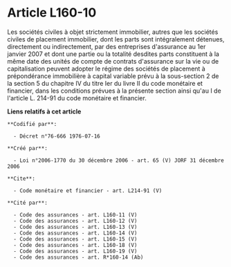 # Article L160-10

Les sociétés civiles à objet strictement immobilier, autres que les sociétés civiles de placement immobilier, dont les parts
sont intégralement détenues, directement ou indirectement, par des entreprises d'assurance au 1er janvier 2007 et dont une
partie ou la totalité desdites parts constituent à la même date des unités de compte de contrats d'assurance sur la vie ou de
capitalisation peuvent adopter le régime des sociétés de placement à prépondérance immobilière à capital variable prévu à la
sous-section 2 de la section 5 du chapitre IV du titre Ier du livre II du code monétaire et financier, dans les conditions
prévues à la présente section ainsi qu'au I de l'article L. 214-91 du code monétaire et financier.

**Liens relatifs à cet article**

	**Codifié par**:

	  - Décret n°76-666 1976-07-16

	**Créé par**:

	  - Loi n°2006-1770 du 30 décembre 2006 - art. 65 (V) JORF 31 décembre 2006

	**Cite**:

	  - Code monétaire et financier - art. L214-91 (V)

	**Cité par**:

	  - Code des assurances - art. L160-11 (V)
	  - Code des assurances - art. L160-12 (V)
	  - Code des assurances - art. L160-13 (V)
	  - Code des assurances - art. L160-14 (V)
	  - Code des assurances - art. L160-15 (V)
	  - Code des assurances - art. L160-18 (V)
	  - Code des assurances - art. L160-19 (V)
	  - Code des assurances - art. R*160-14 (Ab)
